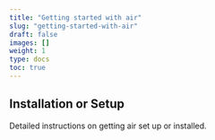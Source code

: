 ```yaml
---
title: "Getting started with air"
slug: "getting-started-with-air"
draft: false
images: []
weight: 1
type: docs
toc: true
---
```


## Installation or Setup
Detailed instructions on getting air set up or installed.

